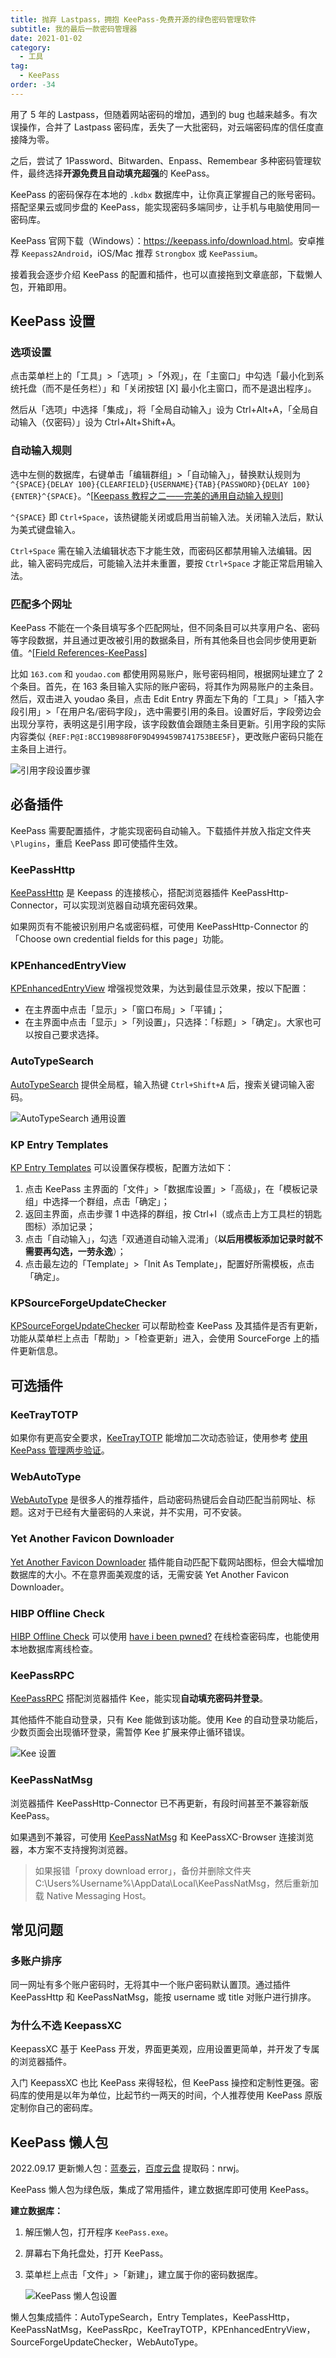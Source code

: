 ```yaml
---
title: 抛弃 Lastpass，拥抱 KeePass-免费开源的绿色密码管理软件
subtitle: 我的最后一款密码管理器
date: 2021-01-02
category:
  - 工具
tag:
  - KeePass
order: -34
---
```


用了 5 年的 Lastpass，但随着网站密码的增加，遇到的 bug 也越来越多。有次误操作，合并了 Lastpass 密码库，丢失了一大批密码，对云端密码库的信任度直接降为零。

之后，尝试了 1Password、Bitwarden、Enpass、Remembear 多种密码管理软件，最终选择**开源免费且自动填充超强**的 KeePass。

KeePass 的密码保存在本地的 `.kdbx` 数据库中，让你真正掌握自己的账号密码。搭配坚果云或同步盘的 KeePass，能实现密码多端同步，让手机与电脑使用同一密码库。

KeePass 官网下载（Windows）：<https://keepass.info/download.html>。安卓推荐 `Keepass2Android`，iOS/Mac 推荐 `Strongbox` 或 `KeePassium`。

接着我会逐步介绍 KeePass 的配置和插件，也可以直接拖到文章底部，下载懒人包，开箱即用。

## KeePass 设置

### 选项设置

点击菜单栏上的「工具」>「选项」>「外观」，在「主窗口」中勾选「最小化到系统托盘（而不是任务栏）」和「关闭按钮 [X] 最小化主窗口，而不是退出程序」。

然后从「选项」中选择「集成」，将「全局自动输入」设为 Ctrl+Alt+A，「全局自动输入（仅密码）」设为 Ctrl+Alt+Shift+A。

### 自动输入规则

选中左侧的数据库，右键单击「编辑群组」>「自动输入」，替换默认规则为 `^{SPACE}{DELAY 100}{CLEARFIELD}{USERNAME}{TAB}{PASSWORD}{DELAY 100}{ENTER}^{SPACE}`。^[[Keepass 教程之二——完美的通用自动输入规则](https://blog.csdn.net/SingWarm/article/details/90669580)]

`^{SPACE}` 即 `Ctrl+Space`，该热键能关闭或启用当前输入法。关闭输入法后，默认为美式键盘输入。

`Ctrl+Space` 需在输入法编辑状态下才能生效，而密码区都禁用输入法编辑。因此，输入密码完成后，可能输入法并未重置，要按 `Ctrl+Space` 才能正常启用输入法。

### 匹配多个网址

KeePass 不能在一个条目填写多个匹配网址，但不同条目可以共享用户名、密码等字段数据，并且通过更改被引用的数据条目，所有其他条目也会同步使用更新值。^[[Field References-KeePass](https://keepass.info/help/base/fieldrefs.html)]

比如 `163.com` 和 `youdao.com` 都使用网易账户，账号密码相同，根据网址建立了 2 个条目。首先，在 163 条目输入实际的账户密码，将其作为网易账户的主条目。然后，双击进入 youdao 条目，点击 Edit Entry 界面左下角的「工具」>「插入字段引用」>「在用户名/密码字段」，选中需要引用的条目。设置好后，字段旁边会出现分享符，表明这是引用字段，该字段数值会跟随主条目更新。引用字段的实际内容类似 `{REF:P@I:8CC19B988F0F9D499459B741753BEE5F}`，更改账户密码只能在主条目上进行。

![](http://tc.seoipo.com/2022-10-18-11-41-15.png "引用字段设置步骤")

## 必备插件

KeePass 需要配置插件，才能实现密码自动输入。下载插件并放入指定文件夹 `\Plugins`，重启 KeePass 即可使插件生效。

### KeePassHttp

[KeePassHttp](https://github.com/pfn/keepasshttp) 是 Keepass 的连接核心，搭配浏览器插件 KeePassHttp-Connector，可以实现浏览器自动填充密码效果。

如果网页有不能被识别用户名或密码框，可使用 KeePassHttp-Connector 的「Choose own credential fields for this page」功能。

### KPEnhancedEntryView

[KPEnhancedEntryView](https://keepass.info/plugins.html#kpenhentryview) 增强视觉效果，为达到最佳显示效果，按以下配置：

- 在主界面中点击「显示」>「窗口布局」>「平铺」；
- 在主界面中点击「显示」>「列设置」，只选择：「标题」>「确定」。大家也可以按自己要求选择。

### AutoTypeSearch

[AutoTypeSearch](https://keepass.info/plugins.html#atsearch) 提供全局框，输入热键 `Ctrl+Shift+A` 后，搜索关键词输入密码。

![](http://tc.seoipo.com/20191013083950.png "AutoTypeSearch 通用设置")

### KP Entry Templates

[KP Entry Templates](https://github.com/mitchcapper/KPEntryTemplates) 可以设置保存模板，配置方法如下：

1. 点击 KeePass 主界面的「文件」>「数据库设置」>「高级」，在「模板记录组」中选择一个群组，点击「确定」；
2. 返回主界面，点击步骤 1 中选择的群组，按 Ctrl+I（或点击上方工具栏的钥匙图标）添加记录；
3. 点击「自动输入」，勾选「双通道自动输入混淆」（**以后用模板添加记录时就不需要再勾选，一劳永逸**）；
4. 点击最左边的「Template」>「Init As Template」，配置好所需模板，点击「确定」。

### KPSourceForgeUpdateChecker

[KPSourceForgeUpdateChecker](https://sourceforge.net/projects/kpsfupdatechecker/reviews) 可以帮助检查 KeePass 及其插件是否有更新，功能从菜单栏上点击「帮助」>「检查更新」进入，会使用 SourceForge 上的插件更新信息。

## 可选插件

### KeeTrayTOTP

如果你有更高安全要求，[KeeTrayTOTP](https://github.com/victor-rds/KeeTrayTOTP/releases/) 能增加二次动态验证，使用参考 [使用 KeePass 管理两步验证](https://www.cnblogs.com/tielemao/p/9613839.html)。

### WebAutoType

[WebAutoType](https://keepass.info/plugins.html#webautotype) 是很多人的推荐插件，启动密码热键后会自动匹配当前网址、标题。这对于已经有大量密码的人来说，并不实用，可不安装。

### Yet Another Favicon Downloader

[Yet Another Favicon Downloader](https://keepass.info/plugins.html#yafd) 插件能自动匹配下载网站图标，但会大幅增加数据库的大小。不在意界面美观度的话，无需安装 Yet Another Favicon Downloader。

### HIBP Offline Check

[HIBP Offline Check](https://github.com/mihaifm/HIBPOfflineCheck) 可以使用 [have i been pwned?](https://haveibeenpwned.com/) 在线检查密码库，也能使用本地数据库离线检查。

### KeePassRPC

[KeePassRPC](https://github.com/kee-org/keepassrpc/releases/) 搭配浏览器插件 Kee，能实现**自动填充密码并登录**。

其他插件不能自动登录，只有 Kee 能做到该功能。使用 Kee 的自动登录功能后，少数页面会出现循环登录，需暂停 Kee 扩展来停止循环错误。

![](http://tc.seoipo.com/2022-05-05-14-29-32.png "Kee 设置")

### KeePassNatMsg

浏览器插件 KeePassHttp-Connector 已不再更新，有段时间甚至不兼容新版 KeePass。

如果遇到不兼容，可使用 [KeePassNatMsg](https://github.com/smorks/keepassnatmsg) 和 KeePassXC-Browser 连接浏览器，本方案不支持搜狗浏览器。

> 如果报错「proxy download error」，备份并删除文件夹 C:\Users\%Username%\AppData\Local\KeePassNatMsg，然后重新加载 Native Messaging Host。

## 常见问题

### 多账户排序

同一网址有多个账户密码时，无将其中一个账户密码默认置顶。通过插件 KeePassHttp 和 KeePassNatMsg，能按 username 或 title 对账户进行排序。

### 为什么不选 KeepassXC

KeepassXC 基于 KeePass 开发，界面更美观，应用设置更简单，并开发了专属的浏览器插件。

入门 KeepassXC 也比 KeePass 来得轻松，但 KeePass 操控和定制性更强。密码库的使用是以年为单位，比起节约一两天的时间，个人推荐使用 KeePass 原版定制你自己的密码库。

## KeePass 懒人包

2022.09.17 更新懒人包：[蓝奏云](https://wwz.lanzouy.com/iJ6yA0bve7wb)，[百度云盘](https://pan.baidu.com/s/1dm0djnDGq8SOsTPy3jByZg?pwd=nrwj) 提取码：nrwj。

KeePass 懒人包为绿色版，集成了常用插件，建立数据库即可使用 KeePass。

**建立数据库：**

1. 解压懒人包，打开程序 `KeePass.exe`。
2. 屏幕右下角托盘处，打开 KeePass。
3. 菜单栏上点击「文件」>「新建」，建立属于你的密码数据库。

   ![](http://tc.seoipo.com/KeePass_new_kdbx.gif "KeePass 懒人包设置")

懒人包集成插件：AutoTypeSearch，Entry Templates，KeePassHttp，KeePassNatMsg，KeePassRpc，KeeTrayTOTP，KPEnhancedEntryView，SourceForgeUpdateChecker，WebAutoType。
